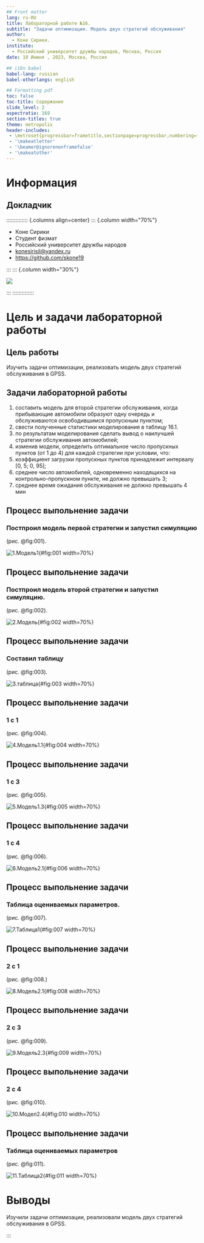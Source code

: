 ```yaml
---
## Front matter
lang: ru-RU
title: Лабораторной работе №16.
subtitle: "Задачи оптимизации. Модель двух стратегий обслуживания"
author:
  - Коне Сирики.
institute:
  - Российский университет дружбы народов, Москва, Россия
date: 10 Инюня , 2023, Москва, Россия

## i18n babel
babel-lang: russian
babel-otherlangs: english

## Formatting pdf
toc: false
toc-title: Содержание
slide_level: 2
aspectratio: 169
section-titles: true
theme: metropolis
header-includes:
 - \metroset{progressbar=frametitle,sectionpage=progressbar,numbering=fraction}
 - '\makeatletter'
 - '\beamer@ignorenonframefalse'
 - '\makeatother'
---
```


# Информация

## Докладчик

:::::::::::::: {.columns align=center}
::: {.column width="70%"}

  * Коне Сирики
  * Студент физмат 
  * Российский университет дружбы народов
  * [konesirisil@yandex.ru](mailto:sirikisil@yandex.ru)
  * <https://github.com/skone19>

:::
::: {.column width="30%"}

![](./image/siriki.jpeg)

:::
::::::::::::::

# Цель и задачи лабораторной работы

## Цель работы

Изучить задачи оптимизации, реализовать  модель двух
стратегий обслуживания в GPSS.  

## Задачи лабораторной работы

 1. составить модель для второй стратегии обслуживания, когда прибывающие автомобили образуют одну очередь и обслуживаются освободившимся пропускным
пунктом;
 2. свести полученные статистики моделирования в таблицу 16.1.
 3. по результатам моделирования сделать вывод о наилучшей стратегии обслуживания автомобилей;
4.  изменив модели, определить оптимальное число пропускных пунктов (от 1 до 4)
для каждой стратегии при условии, что:
5.  коэффициент загрузки пропускных пунктов принадлежит интервалу
[0, 5; 0, 95];
6.  среднее число автомобилей, одновременно находящихся на контрольно-пропускном пункте, не должно превышать 3;
7.  среднее время ожидания обслуживания не должно превышать 4 мин

## Процесс выпольнение задачи

###  Постпроил  модель первой стратегии и запустил симуляцию

(рис. @fig:001).

![1.Модель1](image/1.png){#fig:001 width=70%}

## Процесс выпольнение задачи

### Постпроил  модель второй стратегии и запустил симуляцию.

(рис. @fig:002).

![2.Модель](image/2.png){#fig:002 width=70%}

## Процесс выпольнение задачи

###  Составил таблицу

(рис. @fig:003).

![3.таблица](image/3.png){#fig:003 width=70%}

## Процесс выпольнение задачи

### 1 с 1

(рис. @fig:004).

![4.Модель1.1](image/4.png){#fig:004 width=70%}

## Процесс выпольнение задачи

###  1 с 3

(рис. @fig:005).

![5.Модель1.3](image/5.png){#fig:005 width=70%}

## Процесс выпольнение задачи

### 1 с 4

(рис. @fig:006).

![6.Модель2.1](image/6.png){#fig:006 width=70%}

## Процесс выпольнение задачи

### Таблица оцениваемых параметров.

(рис. @fig:007).

![7.Таблица1](image/7.png){#fig:007 width=70%}

## Процесс выпольнение задачи

### 2 с 1

(рис. @fig:008.)

![8.Модель2.1](image/8.png){#fig:008 width=70%}

## Процесс выпольнение задачи

### 2 с 3

(рис. @fig:009).

![9.Модель2.3](image/9.png){#fig:009 width=70%}

## Процесс выпольнение задачи

### 2 с 4

(рис. @fig:010).

![10.Модел2.4](image/10.png){#fig:010 width=70%}

## Процесс выпольнение задачи

### Таблица оцениваемых параметров

(рис. @fig:011).

![11.Таблица2](image/11.png){#fig:011 width=70%}

# Выводы

Изучили задачи оптимизации, реализовали  модель двух
стратегий обслуживания в GPSS.  

:::
